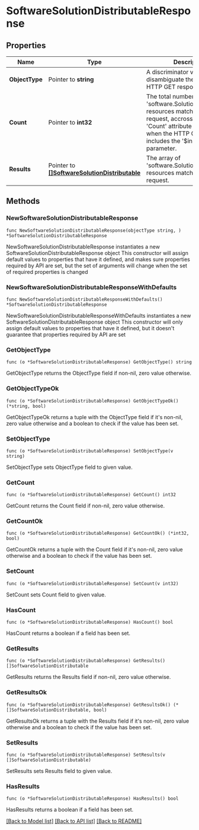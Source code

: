 # SoftwareSolutionDistributableResponse

## Properties

Name | Type | Description | Notes
------------ | ------------- | ------------- | -------------
**ObjectType** | Pointer to **string** | A discriminator value to disambiguate the schema of a HTTP GET response body. | 
**Count** | Pointer to **int32** | The total number of &#39;software.SolutionDistributable&#39; resources matching the request, accross all pages. The &#39;Count&#39; attribute is included when the HTTP GET request includes the &#39;$inlinecount&#39; parameter. | [optional] 
**Results** | Pointer to [**[]SoftwareSolutionDistributable**](software.SolutionDistributable.md) | The array of &#39;software.SolutionDistributable&#39; resources matching the request. | [optional] 

## Methods

### NewSoftwareSolutionDistributableResponse

`func NewSoftwareSolutionDistributableResponse(objectType string, ) *SoftwareSolutionDistributableResponse`

NewSoftwareSolutionDistributableResponse instantiates a new SoftwareSolutionDistributableResponse object
This constructor will assign default values to properties that have it defined,
and makes sure properties required by API are set, but the set of arguments
will change when the set of required properties is changed

### NewSoftwareSolutionDistributableResponseWithDefaults

`func NewSoftwareSolutionDistributableResponseWithDefaults() *SoftwareSolutionDistributableResponse`

NewSoftwareSolutionDistributableResponseWithDefaults instantiates a new SoftwareSolutionDistributableResponse object
This constructor will only assign default values to properties that have it defined,
but it doesn't guarantee that properties required by API are set

### GetObjectType

`func (o *SoftwareSolutionDistributableResponse) GetObjectType() string`

GetObjectType returns the ObjectType field if non-nil, zero value otherwise.

### GetObjectTypeOk

`func (o *SoftwareSolutionDistributableResponse) GetObjectTypeOk() (*string, bool)`

GetObjectTypeOk returns a tuple with the ObjectType field if it's non-nil, zero value otherwise
and a boolean to check if the value has been set.

### SetObjectType

`func (o *SoftwareSolutionDistributableResponse) SetObjectType(v string)`

SetObjectType sets ObjectType field to given value.


### GetCount

`func (o *SoftwareSolutionDistributableResponse) GetCount() int32`

GetCount returns the Count field if non-nil, zero value otherwise.

### GetCountOk

`func (o *SoftwareSolutionDistributableResponse) GetCountOk() (*int32, bool)`

GetCountOk returns a tuple with the Count field if it's non-nil, zero value otherwise
and a boolean to check if the value has been set.

### SetCount

`func (o *SoftwareSolutionDistributableResponse) SetCount(v int32)`

SetCount sets Count field to given value.

### HasCount

`func (o *SoftwareSolutionDistributableResponse) HasCount() bool`

HasCount returns a boolean if a field has been set.

### GetResults

`func (o *SoftwareSolutionDistributableResponse) GetResults() []SoftwareSolutionDistributable`

GetResults returns the Results field if non-nil, zero value otherwise.

### GetResultsOk

`func (o *SoftwareSolutionDistributableResponse) GetResultsOk() (*[]SoftwareSolutionDistributable, bool)`

GetResultsOk returns a tuple with the Results field if it's non-nil, zero value otherwise
and a boolean to check if the value has been set.

### SetResults

`func (o *SoftwareSolutionDistributableResponse) SetResults(v []SoftwareSolutionDistributable)`

SetResults sets Results field to given value.

### HasResults

`func (o *SoftwareSolutionDistributableResponse) HasResults() bool`

HasResults returns a boolean if a field has been set.


[[Back to Model list]](../README.md#documentation-for-models) [[Back to API list]](../README.md#documentation-for-api-endpoints) [[Back to README]](../README.md)


